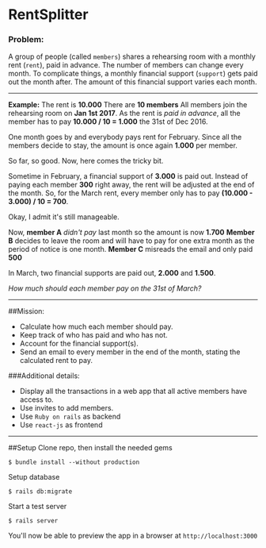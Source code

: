 # RentSplitter

### Problem:
A group of people (called `members`) shares a rehearsing room with a monthly rent (`rent`), paid in advance. The number of members can change every month. To complicate things, a monthly financial support (`support`) gets paid out the month after. The amount of this financial support varies each month.

---
__Example:__
The rent is __10.000__
There are __10 members__
All members join the rehearsing room on __Jan 1st 2017__.
As the rent is _paid in advance_, all the member has to pay __10.000 / 10 = 1.000__ the 31st of Dec 2016.

One month goes by and everybody pays rent for February. Since all the members decide to stay, the amount is once again __1.000__ per member.

So far, so good. Now, here comes the tricky bit.

Sometime in February, a financial support of __3.000__ is paid out. Instead of paying each member __300__ right away, the rent will be adjusted at the end of the month. So, for the March rent, every member only has to pay __(10.000 - 3.000) / 10 = 700__.

Okay, I admit it's still manageable.

Now, __member A__ _didn't pay_ last month so the amount is now __1.700__ 
__Member B__ decides to leave the room and will have to pay for one extra month as the period of notice is one month.
__Member C__ misreads the email and only paid __500__

In March, two financial supports are paid out, __2.000__ and __1.500__.

_How much should each member pay on the 31st of March?_

---

##Mission:
* Calculate how much each member should pay.
* Keep track of who has paid and who has not.
* Account for the financial support(s).
* Send an email to every member in the end of the month, stating the calculated rent to pay.

###Additional details:
* Display all the transactions in a web app that all active members have access to.
* Use invites to add members.
* Use `Ruby on rails` as backend
* Use `react-js` as frontend

---

##Setup
Clone repo, then install the needed gems
```
$ bundle install --without production
```
Setup database
```
$ rails db:migrate
```
Start a test server
```
$ rails server
```
You'll now be able to preview the app in a browser at `http://localhost:3000`

